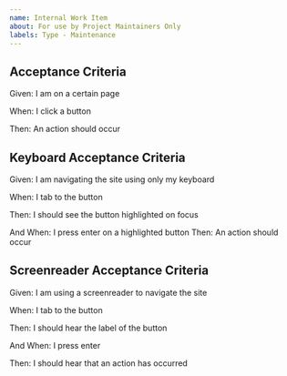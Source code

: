 ```yaml
---
name: Internal Work Item
about: For use by Project Maintainers Only
labels: Type - Maintenance
---
```


Acceptance Criteria
-------------------------------------------
Given: I am on a certain page

When: I click a button

Then: An action should occur



Keyboard Acceptance Criteria
-------------------------------------------
Given: I am navigating the site using only my keyboard

When: I tab to the button

Then: I should see the button highlighted on focus

And When: I press enter on a highlighted button
Then: An action should occur



Screenreader Acceptance Criteria
-------------------------------------------
Given: I am using a screenreader to navigate the site

When: I tab to the button

Then: I should hear the label of the button

And When: I press enter

Then: I should hear that an action has occurred


